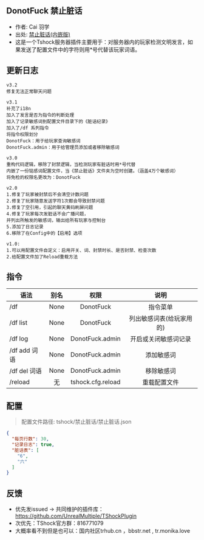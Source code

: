 ## DonotFuck 禁止脏话

- 作者: Cai 羽学
- 出处: [禁止脏话(内嵌版)](https://github.com/1242509682/DonotFuck)
- 这是一个Tshock服务器插件主要用于：对服务器内的玩家检测文明发言，如果发送了配置文件中的字符则用*号代替该玩家词语。

## 更新日志

```
v3.2
修复无法正常聊天问题

v3.1
补充了i18n
加入了发言是否为指令的判断处理
加入了记录敏感词到配置文件目录下的《脏话纪录》
加入了/df 系列指令
将指令权限划分
DonotFuck：用于给玩家查询敏感词
DonotFuck.admin：用于给管理员添加或者移除敏感词

v3.0
重构代码逻辑，移除了封禁逻辑，当检测玩家有脏话时用*号代替
内嵌了一份铭感词配置文件，当《禁止脏话》文件夹为空时创建。（涵盖4万个敏感词）
将免检的权限名更改为：DonotFuck

v2.0
1.修复了玩家被封禁后不会清空计数问题
2.修复了玩家随意发送字符1次都会导致封禁问题
3.修复了空引用，引起的聊天黄码刷屏问题
4.修复了玩家每次发脏话不会广播问题，
并列出所触发的敏感词，输出给所有玩家与控制台
5.添加了日志记录
6.移除了在Config中的【启用】选项

v1.0:  
1.可以用配置文件自定义：启用开关、词、封禁时长、是否封禁、检查次数
2.给配置文件加了Reload重载方法

```

## 指令

| 语法                             | 别名  |       权限       |                   说明                   |
| -------------------------------- | :---: | :--------------: | :--------------------------------------: |
| /df  |  None |   DonotFuck    |    指令菜单    |
| /df list  |  None  |   DonotFuck    |    列出敏感词表(给玩家用的)    |
| /df log  |  None  |   DonotFuck.admin    |    开启或关闭敏感词记录    |
| /df add 词语  |  None |   DonotFuck.admin    |    添加敏感词    |
| /df del 词语  |  None |   DonotFuck.admin    |    移除敏感词    |
| /reload  | 无 |   tshock.cfg.reload    |    重载配置文件    |

## 配置
> 配置文件路径: tshock/禁止脏话/禁止脏话.json
```json
{
  "每页行数": 30,
  "记录日志": true,
  "脏话表": [
    "6",
    "六"
  ]
}
```
## 反馈
- 优先发issued -> 共同维护的插件库：https://github.com/UnrealMultiple/TShockPlugin
- 次优先：TShock官方群：816771079
- 大概率看不到但是也可以：国内社区trhub.cn ，bbstr.net , tr.monika.love

